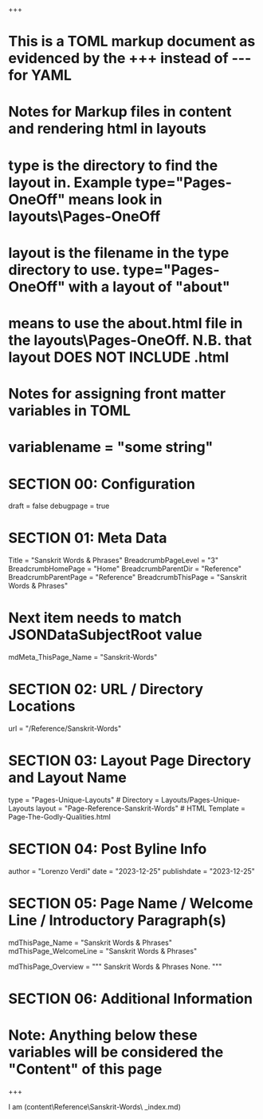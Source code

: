 +++
# This is a TOML markup document as evidenced by the +++ instead of --- for YAML
# Notes for Markup files in content and rendering html in layouts
#    type is the directory to find the layout in. Example type="Pages-OneOff" means look in layouts\Pages-OneOff
#    layout is the filename in the type directory to use. type="Pages-OneOff" with a layout of "about"
#    means to use the about.html file in the layouts\Pages-OneOff. N.B. that layout DOES NOT INCLUDE .html
#
# Notes for assigning front matter variables in TOML
#    variablename = "some string"

# SECTION 00: Configuration
draft = false
debugpage = true

# SECTION 01: Meta Data
Title = "Sanskrit Words & Phrases"
BreadcrumbPageLevel = "3"
BreadcrumbHomePage  = "Home"
BreadcrumbParentDir = "Reference"
BreadcrumbParentPage = "Reference"
BreadcrumbThisPage = "Sanskrit Words & Phrases"

# Next item needs to match JSONDataSubjectRoot value
mdMeta_ThisPage_Name = "Sanskrit-Words"

# SECTION 02: URL / Directory Locations
url = "/Reference/Sanskrit-Words"

# SECTION 03: Layout Page Directory and Layout Name
type = "Pages-Unique-Layouts"              # Directory = Layouts/Pages-Unique-Layouts
layout = "Page-Reference-Sanskrit-Words"   # HTML Template = Page-The-Godly-Qualities.html

# SECTION 04: Post Byline Info
author = "Lorenzo Verdi"
date = "2023-12-25"
publishdate = "2023-12-25"

# SECTION 05: Page Name / Welcome Line / Introductory Paragraph(s)
mdThisPage_Name = "Sanskrit Words & Phrases"
mdThisPage_WelcomeLine = "Sanskrit Words & Phrases"

mdThisPage_Overview = """
   Sanskrit Words & Phrases None.
"""

# SECTION 06: Additional Information


# Note: Anything below these variables will be considered the "Content" of this page

+++

I am (content\Reference\Sanskrit-Words\ _index.md)
